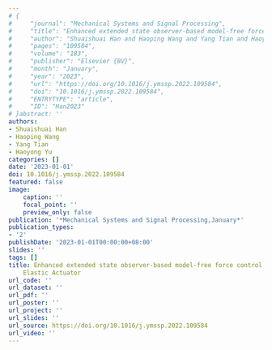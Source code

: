 ```yaml
---
# {
#     "journal": "Mechanical Systems and Signal Processing",
#     "title": "Enhanced extended state observer-based model-free force control for a Series Elastic Actuator",
#     "author": "Shuaishuai Han and Haoping Wang and Yang Tian and Haoyong Yu",
#     "pages": "109584",
#     "volume": "183",
#     "publisher": "Elsevier {BV}",
#     "month": "January",
#     "year": "2023",
#     "url": "https://doi.org/10.1016/j.ymssp.2022.109584",
#     "doi": "10.1016/j.ymssp.2022.109584",
#     "ENTRYTYPE": "article",
#     "ID": "Han2023"
# }abstract: ''
authors:
- Shuaishuai Han
- Haoping Wang
- Yang Tian
- Haoyong Yu
categories: []
date: '2023-01-01'
doi: 10.1016/j.ymssp.2022.109584
featured: false
image:
    caption: ''
    focal_point: ''
    preview_only: false
publication: '*Mechanical Systems and Signal Processing,January*'
publication_types:
- '2'
publishDate: '2023-01-01T00:00:00+08:00'
slides: ''
tags: []
title: Enhanced extended state observer-based model-free force control for a Series
    Elastic Actuator
url_code: ''
url_dataset: ''
url_pdf: ''
url_poster: ''
url_project: ''
url_slides: ''
url_source: https://doi.org/10.1016/j.ymssp.2022.109584
url_video: ''
---
```

